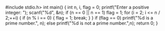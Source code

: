 #include stdio.h>
int main() 
{
  int n, i, flag = 0;
  printf("Enter a positive integer: ");
  scanf("%d", &n);
  if (n == 0 || n == 1)
    flag = 1;
  for (i = 2; i <= n / 2;++i)
   {
    if (n % i == 0)
	 {
      flag = 1;
      break;
    }
  }
  if (flag == 0)
    printf("%d is a prime number.", n);
  else
    printf("%d is not a prime number.",n);
return 0;
}
